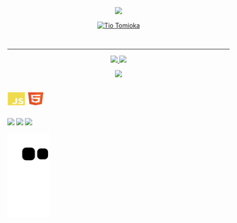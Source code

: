<p align="center">
  <a href="https://github.com/GyuuTomioka"><img src="https://cardivo.vercel.app/api?name=Tio Tomioka&description=Olá Tudo Bem?, eu sou o Tio Tomioka, apenas um mero curioso em aprender a programar&image=https://i.ibb.co/kcMw5jF/me.jpg&usqp=CAU&usqp=CAU&backgroundColor=%23ecf0f1&github=Tio Tomioka&pattern=leaf&colorPattern=%23eaeaea" /><a>
</p>

<p align="center"> <a href="Manish"><img width="170px" height="24" src="https://komarev.com/ghpvc/?username=SilasJr-dev&label=Visitantes&color=green&style=flat-square" alt="Tio Tomioka" /></a> </p><br> 
    
___
<div align="center">
  <a href="https://github.com/SilasJr-dev">
  <img height="180em" src="https://github-readme-stats.vercel.app/api?username=SilasJr-dev&show_icons=true&theme=tokyonight&include_all_commits=true&count_private=true"/>
<img height="180em" src="https://github-readme-stats.vercel.app/api/top-langs/?username=SilasJr-dev&layout=compact&langs_count=7&theme=tokyonight"/><a>
</div>
<p align="center">
  <a href="https://github.com/SilasJr-dev"><img src="https://github-readme-streak-stats.herokuapp.com?user=SilasJr-dev&theme=tokyonight&hide_border=false&properties=background&border=%239611C5FF" /><a>
</p>
<div style="display: inline_block"><br>
  <img align="center" alt="Rafa-Js" height="30" width="40" src="https://raw.githubusercontent.com/devicons/devicon/master/icons/javascript/javascript-plain.svg">
  <img align="center" alt="Rafa-HTML" height="30" width="40" src="https://raw.githubusercontent.com/devicons/devicon/master/icons/html5/html5-original.svg">
</div>
  
  ##
 
<div> 
  <a href="https://youtube.com/channel/UC8DcGKSSBm7kv2lXsjAmmMQ" target="_blank"><img src="https://img.shields.io/badge/YouTube-FF0000?style=for-the-badge&logo=youtube&logoColor=white" target="_blank"></a>
  <a href="https://www.instagram.com/silasvljunior" target="_blank"><img src="https://img.shields.io/badge/-Instagram-%23E4405F?style=for-the-badge&logo=instagram&logoColor=white" target="_blank"></a>
  <a href = "http://wa.me/554498220867"><img src="https://img.shields.io/badge/-WhatsApp-%23333?style=for-the-badge&logo=whatsapp&logoColor=white" target="_blank"></a>
 
  ![Snake animation](https://github.com/rafaballerini/rafaballerini/blob/output/github-contribution-grid-snake.svg)
 
</div>
